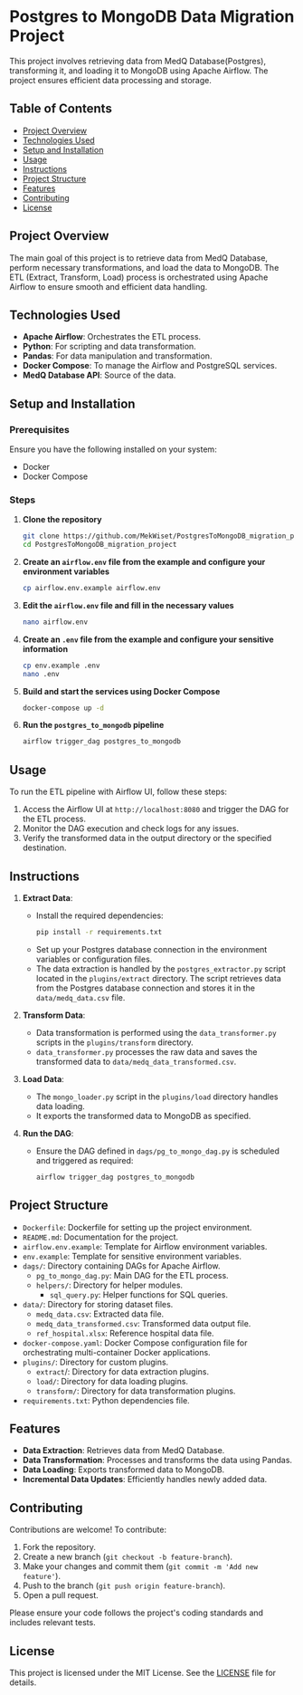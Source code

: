 # Postgres to MongoDB Data Migration Project

This project involves retrieving data from MedQ Database(Postgres), transforming it, and loading it to MongoDB using Apache Airflow. The project ensures efficient data processing and storage.

## Table of Contents

- [Project Overview](#project-overview)
- [Technologies Used](#technologies-used)
- [Setup and Installation](#setup-and-installation)
- [Usage](#usage)
- [Instructions](#instructions)
- [Project Structure](#project-structure)
- [Features](#features)
- [Contributing](#contributing)
- [License](#license)

## Project Overview

The main goal of this project is to retrieve data from MedQ Database, perform necessary transformations, and load the data to MongoDB. The ETL (Extract, Transform, Load) process is orchestrated using Apache Airflow to ensure smooth and efficient data handling.

## Technologies Used

- **Apache Airflow**: Orchestrates the ETL process.
- **Python**: For scripting and data transformation.
- **Pandas**: For data manipulation and transformation.
- **Docker Compose**: To manage the Airflow and PostgreSQL services.
- **MedQ Database API**: Source of the data.

## Setup and Installation

### Prerequisites

Ensure you have the following installed on your system:

- Docker
- Docker Compose

### Steps

1. **Clone the repository**
    ```bash
    git clone https://github.com/MekWiset/PostgresToMongoDB_migration_project.git
    cd PostgresToMongoDB_migration_project
    ```

2. **Create an `airflow.env` file from the example and configure your environment variables**
    ```bash
    cp airflow.env.example airflow.env
    ```

3. **Edit the `airflow.env` file and fill in the necessary values**
    ```bash
    nano airflow.env
    ```

4. **Create an `.env` file from the example and configure your sensitive information**
    ```bash
    cp env.example .env
    nano .env
    ```

6. **Build and start the services using Docker Compose**
    ```bash
    docker-compose up -d
    ```

7. **Run the `postgres_to_mongodb` pipeline**
    ```bash
    airflow trigger_dag postgres_to_mongodb
    ```

## Usage

To run the ETL pipeline with Airflow UI, follow these steps:

1. Access the Airflow UI at `http://localhost:8080` and trigger the DAG for the ETL process.
2. Monitor the DAG execution and check logs for any issues.
3. Verify the transformed data in the output directory or the specified destination.

## Instructions

1. **Extract Data**:
   - Install the required dependencies:
     ```bash
     pip install -r requirements.txt
     ```
   - Set up your Postgres database connection in the environment variables or configuration files.
   - The data extraction is handled by the `postgres_extractor.py` script located in the `plugins/extract` directory. The script retrieves data from the Postgres database connection and stores it in the `data/medq_data.csv` file.

2. **Transform Data**:
   - Data transformation is performed using the `data_transformer.py` scripts in the `plugins/transform` directory.
   - `data_transformer.py` processes the raw data and saves the transformed data to `data/medq_data_transformed.csv`.

3. **Load Data**:
   - The `mongo_loader.py` script in the `plugins/load` directory handles data loading.
   - It exports the transformed data to MongoDB as specified.

4. **Run the DAG**:
   - Ensure the DAG defined in `dags/pg_to_mongo_dag.py` is scheduled and triggered as required:
     ```bash
     airflow trigger_dag postgres_to_mongodb
     ```

## Project Structure

- `Dockerfile`: Dockerfile for setting up the project environment.
- `README.md`: Documentation for the project.
- `airflow.env.example`: Template for Airflow environment variables.
- `env.example`: Template for sensitive environment variables.
- `dags/`: Directory containing DAGs for Apache Airflow.
  - `pg_to_mongo_dag.py`: Main DAG for the ETL process.
  - `helpers/`: Directory for helper modules.
    - `sql_query.py`: Helper functions for SQL queries.
- `data/`: Directory for storing dataset files.
  - `medq_data.csv`: Extracted data file.
  - `medq_data_transformed.csv`: Transformed data output file.
  - `ref_hospital.xlsx`: Reference hospital data file.
- `docker-compose.yaml`: Docker Compose configuration file for orchestrating multi-container Docker applications.
- `plugins/`: Directory for custom plugins.
  - `extract`/: Directory for data extraction plugins.
  - `load/`: Directory for data loading plugins.
  - `transform/`: Directory for data transformation plugins.
- `requirements.txt`: Python dependencies file.

## Features

- **Data Extraction**: Retrieves data from MedQ Database.
- **Data Transformation**: Processes and transforms the data using Pandas.
- **Data Loading**: Exports transformed data to MongoDB.
- **Incremental Data Updates**: Efficiently handles newly added data.

## Contributing

Contributions are welcome! To contribute:

1. Fork the repository.
2. Create a new branch (`git checkout -b feature-branch`).
3. Make your changes and commit them (`git commit -m 'Add new feature'`).
4. Push to the branch (`git push origin feature-branch`).
5. Open a pull request.

Please ensure your code follows the project's coding standards and includes relevant tests.

## License

This project is licensed under the MIT License. See the [LICENSE](LICENSE) file for details.